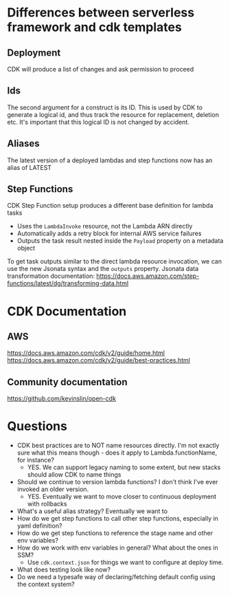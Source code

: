 # Differences between serverless framework and cdk templates

## Deployment

CDK will produce a list of changes and ask permission to proceed

## Ids

The second argument for a construct is its ID. This is used by CDK to generate a logical id, and thus track the resource for replacement, deletion etc. It's important that this logical ID is not changed by accident.

## Aliases

The latest version of a deployed lambdas and step functions now has an alias of LATEST

## Step Functions

CDK Step Function setup produces a different base definition for lambda tasks

- Uses the `LambdaInvoke` resource, not the Lambda ARN directly
- Automatically adds a retry block for internal AWS service failures
- Outputs the task result nested inside the `Payload` property on a metadata object

To get task outputs similar to the direct lambda resource invocation, we can use the new Jsonata syntax and the `outputs` property.
Jsonata data transformation documentation: https://docs.aws.amazon.com/step-functions/latest/dg/transforming-data.html

# CDK Documentation

## AWS

https://docs.aws.amazon.com/cdk/v2/guide/home.html
https://docs.aws.amazon.com/cdk/v2/guide/best-practices.html

## Community documentation

https://github.com/kevinslin/open-cdk

# Questions

- CDK best practices are to NOT name resources directly. I'm not exactly sure what this means though - does it apply to Lambda.functionName, for instance?
  - YES. We can support legacy naming to some extent, but new stacks should allow CDK to name things
- Should we continue to version lambda functions? I don't think I've ever invoked an older version.
  - YES. Eventually we want to move closer to continuous deployment with rollbacks
- What's a useful alias strategy? Eventually we want to
- How do we get step functions to call other step functions, especially in yaml definition?
- How do we get step functions to reference the stage name and other env variables?
- How do we work with env variables in general? What about the ones in SSM?
  - Use `cdk.context.json` for things we want to configure at deploy time.
- What does testing look like now?
- Do we need a typesafe way of declaring/fetching default config using the context system?
